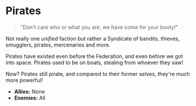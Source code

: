 # Pirates

> "Don't care who or what you are, we have come for your booty!"

Not really one *unified* faction but rather a Syndicate of bandits, thieves, smugglers, pirates, mercenaries and more.

Pirates have existed even before the Federation, and even before we got into space. Pirates used to be on boats, stealing from whoever they saw!

Now? Pirates still pirate, and compared to their former selves, they're much more powerful!

- **Allies:** None
- **Enemies:** All
